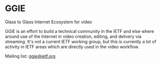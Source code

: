 # GGIE
Glass to Glass Internet Ecosystem for video

GGIE is an effort to build a technical community in the IETF and else where around use of the Internet in video creation, editing, and delivery via streaming. It's not a current IETF working group, but this is currently a lot of activity in IETF areas which are directly used in the video workflow.  


Mailing list:  ggie@ietf.org
